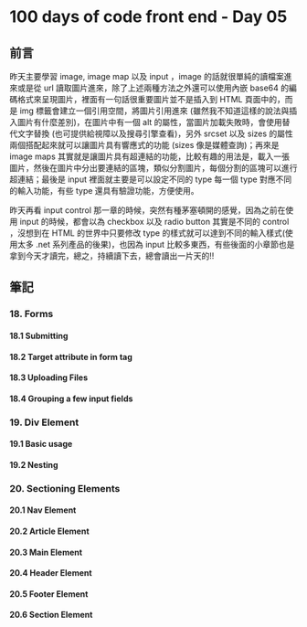 # 100 days of code front end - Day 05

## 前言

昨天主要學習 image, image map 以及 input ，image 的話就很單純的讀檔案進來或是從 url 讀取圖片進來，除了上述兩種方法之外還可以使用內嵌 base64 的編碼格式來呈現圖片，裡面有一句話很重要圖片並不是插入到 HTML 頁面中的，而是 img 標籤會建立一個引用空間，將圖片引用進來 (雖然我不知道這樣的說法與插入圖片有什麼差別)，在圖片中有一個 alt 的屬性，當圖片加載失敗時，會使用替代文字替換 (也可提供給視障以及搜尋引擎查看)，另外 srcset 以及 sizes 的屬性兩個搭配起來就可以讓圖片具有響應式的功能 (sizes 像是媒體查詢)；再來是 image maps 其實就是讓圖片具有超連結的功能，比較有趣的用法是，載入一張圖片，然後在圖片中分出要連結的區塊，類似分割圖片，每個分割的區塊可以進行超連結；最後是 input 裡面就主要是可以設定不同的 type 每一個 type 對應不同的輸入功能，有些 type 還具有驗證功能，方便使用。

昨天再看 input control 那一章的時候，突然有種茅塞頓開的感覺，因為之前在使用 input 的時候，都會以為 checkbox 以及 radio button 其實是不同的 control ，沒想到在 HTML 的世界中只要修改 type 的樣式就可以達到不同的輸入樣式(使用太多 .net 系列產品的後果)，也因為 input 比較多東西，有些後面的小章節也是拿到今天才讀完，總之，持續讀下去，總會讀出一片天的!!

## 筆記

### 18. Forms

#### 18.1 Submitting

#### 18.2 Target attribute in form tag

#### 18.3 Uploading Files

#### 18.4 Grouping a few input fields

### 19. Div Element

#### 19.1 Basic usage

#### 19.2 Nesting

### 20. Sectioning Elements

#### 20.1 Nav Element

#### 20.2 Article Element

#### 20.3 Main Element

#### 20.4 Header Element

#### 20.5 Footer Element

#### 20.6 Section Element
